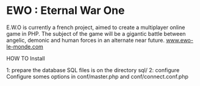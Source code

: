 EWO : Eternal War One
===

E.W.O is currently a french project, aimed to create a multiplayer 
online game in PHP. The subject of the game will be a gigantic battle 
between angelic, demonic and human forces in an alternate near future. 
www.ewo-le-monde.com

HOW TO Install

1: prepare the database
SQL files is on the directory sql/
2: configure
Configure somes options in conf/master.php and conf/connect.conf.php

